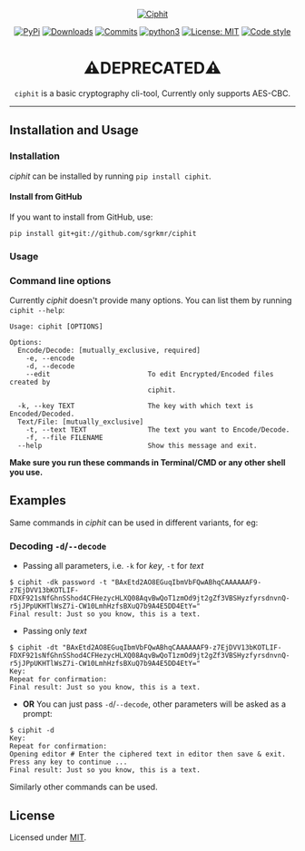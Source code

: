 <p align="center">
<a href="https://github.com/sgrkmr/ciphit"><img alt="Ciphit" src="https://user-images.githubusercontent.com/57829219/84270533-7492e380-ab48-11ea-9270-8531ea72ac6e.png"></a>
</p>

<p align="center">
<a href="https://pypi.org/project/ciphit/"><img alt="PyPi" src="https://img.shields.io/pypi/v/ciphit.svg"></a>
<a href="https://pypi.org/project/ciphit/"><img alt="Downloads" src="https://img.shields.io/pypi/dm/ciphit.svg"></a>
<a href="https://github.com/sgrkmr/ciphit/commits/master"><img alt="Commits" src="https://img.shields.io/github/last-commit/sgrkmr/ciphit"></a>
<a href="https://pypi.python.org/pypi/ciphit/"><img alt="python3" src="https://img.shields.io/pypi/pyversions/ciphit.svg"></a>
<!--<a href="https://GitHub.com/sgrkmr/ciphit/graphs/contributors/"><img alt="Contributors" src="https://img.shields.io/github/contributors/sgrkmr/ciphit.svg"></a>-->
<a href="https://opensource.org/licenses/MIT"><img alt="License: MIT" src="https://img.shields.io/github/license/sgrkmr/ciphit.svg"></a>
<a href="https://github.com/psf/black"><img alt="Code style" src="https://img.shields.io/badge/code%20style-black-000000.svg"></a>
</p>

<h1 align="center">⚠️DEPRECATED⚠️</h1>

<p align="center">
<code>ciphit</code> is a basic cryptography cli-tool, Currently only supports AES-CBC.
</p>

---
<!--
# Screenshots
![scrn](https://user-images.githubusercontent.com/57829219/84272798-81fd9d00-ab4b-11ea-89e2-c712a16c00a3.png)
-->

## Installation and Usage
### Installation

_ciphit_ can be installed by running `pip install ciphit`.

#### Install from GitHub

If you want to install from GitHub, use:

`pip install git+git://github.com/sgrkmr/ciphit`

### Usage

### Command line options

Currently _ciphit_ doesn't provide many options. You can list them by running `ciphit --help`:

```text
Usage: ciphit [OPTIONS]

Options:
  Encode/Decode: [mutually_exclusive, required]
    -e, --encode
    -d, --decode
    --edit                        To edit Encrypted/Encoded files created by
                                  ciphit.

  -k, --key TEXT                  The key with which text is Encoded/Decoded.
  Text/File: [mutually_exclusive]
    -t, --text TEXT               The text you want to Encode/Decode.
    -f, --file FILENAME
  --help                          Show this message and exit.
```

<p><b>Make sure you run these commands in Terminal/CMD or any other shell you use.</b></p>

## Examples

Same commands in _ciphit_ can be used in different variants, for eg:

### Decoding `-d`/`--decode`

- Passing all parameters, i.e. `-k` for _key_, `-t` for _text_

```console
$ ciphit -dk password -t "BAxEtd2AO8EGuqIbmVbFQwABhqCAAAAAAF9-z7EjDVV13bKOTLIF-FDXF921sNfGhnSShod4CFHezycHLXQ08AqvBwQoT1zmOd9jt2gZf3VBSHyzfyrsdnvnQ-r5jJPpUKHTlWsZ7i-CW10LmhHzfsBXuQ7b9A4E5DD4EtY="
Final result: Just so you know, this is a text.
```

- Passing only _text_

```console
$ ciphit -dt "BAxEtd2AO8EGuqIbmVbFQwABhqCAAAAAAF9-z7EjDVV13bKOTLIF-FDXF921sNfGhnSShod4CFHezycHLXQ08AqvBwQoT1zmOd9jt2gZf3VBSHyzfyrsdnvnQ-r5jJPpUKHTlWsZ7i-CW10LmhHzfsBXuQ7b9A4E5DD4EtY="
Key:
Repeat for confirmation:
Final result: Just so you know, this is a text.
```

- **OR** You can just pass `-d`/`--decode`, other parameters will be asked as a prompt:

```console
$ ciphit -d
Key:
Repeat for confirmation:
Opening editor # Enter the ciphered text in editor then save & exit.
Press any key to continue ...
Final result: Just so you know, this is a text.
```

Similarly other commands can be used.

## License
Licensed under [MIT](https://opensource.org/licenses/MIT).

